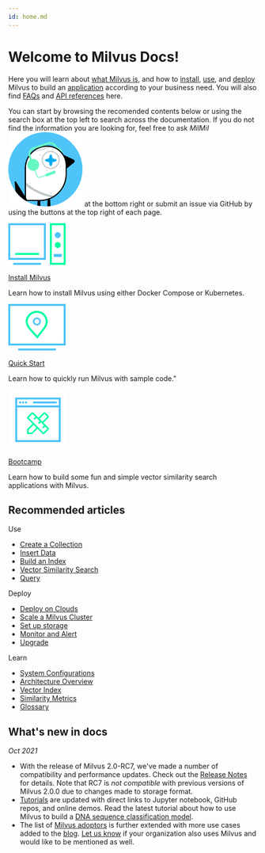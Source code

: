 ```yaml
---
id: home.md
---
```


# Welcome to Milvus Docs!

Here you will learn about [what Milvus is](overview.md), and how to [install](install_standalone-docker.md), [use](connect.md), and [deploy](aws.md) Milvus to build an [application](image_similarity_search.md) according to your business need. You will also find [FAQs](performance_faq.md) and [API references](api-reference/pymilvus/v2.0.0rc7/api/collection.html) here.

You can start by browsing the recomended contents below or using the search box at the top left to search across the documentation. If you do not find the information you are looking for, feel free to ask _MilMil_![MilMil](../../../assets/icon_bird.svg) at the bottom right or submit an issue via GitHub by using the buttons at the top right of each page.

<div class="card-wrapper">

<div class="start_card_container">
  <a href="install_standalone-docker.md">
    <img  src="../../../assets/standalone.svg" alt="icon" />
    <p class="link-btn">Install Milvus <i class="fas fa-chevron-circle-right"></i></p>
  </a>
  <p>Learn how to install Milvus using either Docker Compose or Kubernetes.</p>
</div>

<div class="start_card_container">
  <a href="example_code.md">
    <img  src="../../../assets/start.svg" alt="icon" />
    <p class="link-btn">Quick Start <i class="fas fa-chevron-circle-right"></i></p>
  </a>
  <p>Learn how to quickly run Milvus with sample code."</p>
</div>

<div class="start_card_container">
  <a href="/bootcamp">
    <img  src="../../../assets/bootcamps.svg" alt="icon" />
    <p class="link-btn">Bootcamp <i class="fas fa-chevron-circle-right"></i></p>
  </a>
  <p>
  Learn how to build some fun and simple vector similarity search applications with Milvus.
  </p>
</div>

</div>

## Recommended articles

<div class="doc-home-recommend-section">

<div class="recomment-item">
  <p>Use</p>

- [Create a Collection](create.md)
- [Insert Data](insert.md)
- [Build an Index](build.md)
- [Vector Similarity Search](search.md)
- [Query](query.md)
</div>

<div class="recomment-item">
  <p>Deploy</p>

- [Deploy on Clouds](aws.md)
- [Scale a Milvus Cluster](scaleout.md)
- [Set up storage](deploy_s3.md)
- [Monitor and Alert](monitor_overview.md)
- [Upgrade](upgrade.md)
</div>

<div class="recomment-item">
  <p>Learn</p>

- [System Configurations](configuration_standalone-basic.md)
- [Architecture Overview](architecture_overview.md)
- [Vector Index](index_selection.md)
- [Similarity Metrics](metric.md)
- [Glossary](glossary.md)
</div>

</div>

<div class="doc-home-what-is-new">

## What's new in docs

_Oct 2021_

- With the release of Milvus 2.0-RC7, we've made a number of compatibility and performance updates. Check out the [Release Notes](release_notes.md) for details. Note that RC7 is _not compatible_ with previous versions of Milvus 2.0.0 due to changes made to storage format.
- [Tutorials](image_similarity_search.md) are updated with direct links to Jupyter notebook, GitHub repos, and online demos. Read the latest tutorial about how to use Milvus to build a [DNA sequence classification model](dna_sequence_classification.md).
- The list of [Milvus adoptors](milvus_adopters.md) is further extended with more use cases added to the [blog](https://milvus.io/blog). [Let us know](<https://github.com/milvus-io/milvus-docs/issues/new?assignees=&labels=&template=--error-report.yaml&title=v2.0.0%20Milvus%20Adopters%20(milvus_adopters.md)%20Doc%20Update>) if your organization also uses Milvus and would like to be mentioned as well.

</div>
